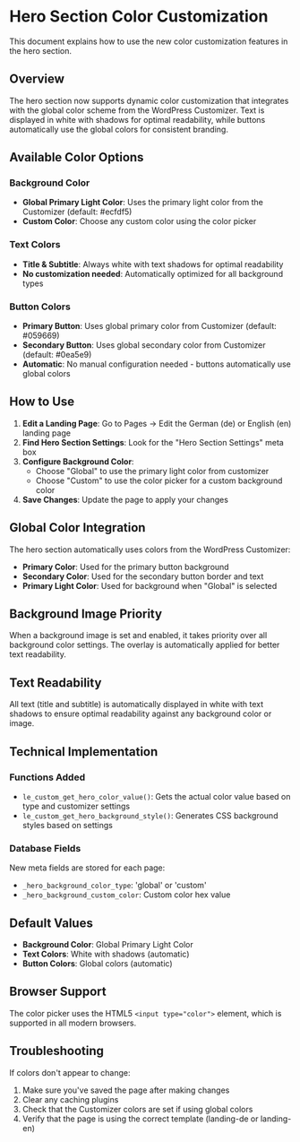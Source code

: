 # Hero Section Color Customization

This document explains how to use the new color customization features in the hero section.

## Overview

The hero section now supports dynamic color customization that integrates with the global color scheme from the WordPress Customizer. Text is displayed in white with shadows for optimal readability, while buttons automatically use the global colors for consistent branding.

## Available Color Options

### Background Color

- **Global Primary Light Color**: Uses the primary light color from the Customizer (default: #ecfdf5)
- **Custom Color**: Choose any custom color using the color picker

### Text Colors

- **Title & Subtitle**: Always white with text shadows for optimal readability
- **No customization needed**: Automatically optimized for all background types

### Button Colors

- **Primary Button**: Uses global primary color from Customizer (default: #059669)
- **Secondary Button**: Uses global secondary color from Customizer (default: #0ea5e9)
- **Automatic**: No manual configuration needed - buttons automatically use global colors

## How to Use

1. **Edit a Landing Page**: Go to Pages → Edit the German (de) or English (en) landing page
2. **Find Hero Section Settings**: Look for the "Hero Section Settings" meta box
3. **Configure Background Color**:
   - Choose "Global" to use the primary light color from customizer
   - Choose "Custom" to use the color picker for a custom background color
4. **Save Changes**: Update the page to apply your changes

## Global Color Integration

The hero section automatically uses colors from the WordPress Customizer:

- **Primary Color**: Used for the primary button background
- **Secondary Color**: Used for the secondary button border and text
- **Primary Light Color**: Used for background when "Global" is selected

## Background Image Priority

When a background image is set and enabled, it takes priority over all background color settings. The overlay is automatically applied for better text readability.

## Text Readability

All text (title and subtitle) is automatically displayed in white with text shadows to ensure optimal readability against any background color or image.

## Technical Implementation

### Functions Added

- `le_custom_get_hero_color_value()`: Gets the actual color value based on type and customizer settings
- `le_custom_get_hero_background_style()`: Generates CSS background styles based on settings

### Database Fields

New meta fields are stored for each page:

- `_hero_background_color_type`: 'global' or 'custom'
- `_hero_background_custom_color`: Custom color hex value

## Default Values

- **Background Color**: Global Primary Light Color
- **Text Colors**: White with shadows (automatic)
- **Button Colors**: Global colors (automatic)

## Browser Support

The color picker uses the HTML5 `<input type="color">` element, which is supported in all modern browsers.

## Troubleshooting

If colors don't appear to change:

1. Make sure you've saved the page after making changes
2. Clear any caching plugins
3. Check that the Customizer colors are set if using global colors
4. Verify that the page is using the correct template (landing-de or landing-en)
